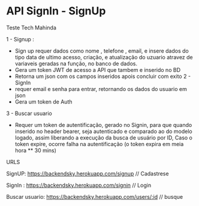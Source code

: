 # API SignIn - SignUp
Teste Tech Mahinda

1 - Signup :
 * Sign up requer dados como nome , telefone , email, e insere dados do tipo data de ultimo acesso, criação, e atualização do uzuario atravez de variaveis geradas na função, no banco de dados.
 * Gera um token JWT de acesso a API que tambem e inserido no BD
 * Retorna um json com os campos inseridos apois concluir com exito
 2 - SignIn
 * requer email e senha para entrar, retornando os dados do usuario em json
 * Gera um token de Auth
 
 3 - Buscar usuario
 * Requer um token de autentificação, gerado no Signin, para que quando inserido no header bearer, seja autenticado e comparado ao do modelo logado, assim liberando a execução da busca de usuário por ID, Caso o token expire, ocorre falha na autentificação (o token expira em meia hora ** 30 mins)

URLS

SignUP:
https://backendsky.herokuapp.com/signup // Cadastrese 

SignIn :
https://backendsky.herokuapp.com/signin // Login

Buscar usuario:
https://backendsky.herokuapp.com/users/:id // busque
